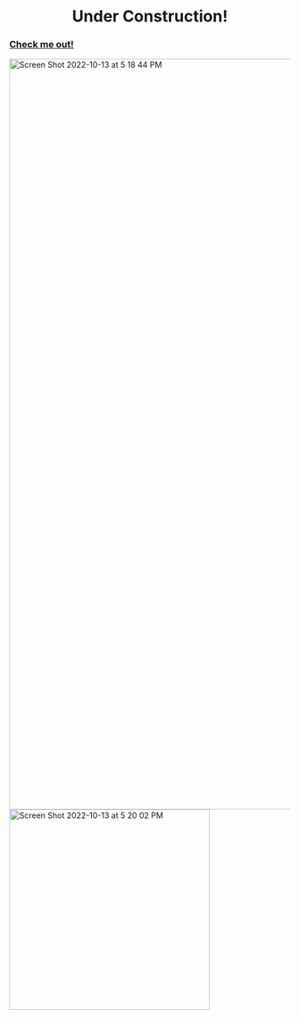 #

<h1 align="center">
  Under Construction!
</h1>

### [Check me out!](https://denzelgranadoz.com/)

<img width="1345" alt="Screen Shot 2022-10-13 at 5 18 44 PM" src="https://user-images.githubusercontent.com/84443588/195557394-5f748ce8-f200-40a6-ab99-80ed081473d6.png">
<img width="359" alt="Screen Shot 2022-10-13 at 5 20 02 PM" src="https://user-images.githubusercontent.com/84443588/195557457-f66bdcab-b871-4bd1-9a67-18a4f25f5c6e.png">

